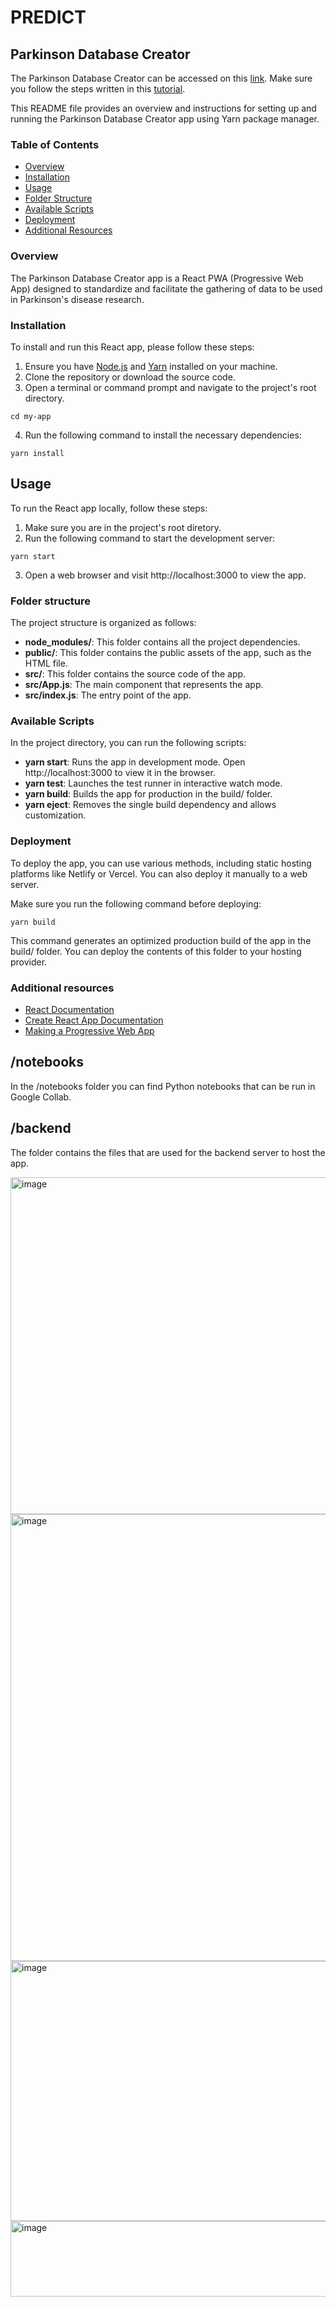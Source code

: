 # PREDICT

## Parkinson Database Creator

The Parkinson Database Creator can be accessed on this [link](https://free214.cs.upt.ro:6060/). Make sure you follow the steps written in this [tutorial](https://aquamarine-karlen-77.tiiny.site/).

This README file provides an overview and instructions for setting up and running the Parkinson Database Creator app using Yarn package manager.

### Table of Contents
- [Overview](#overview)
- [Installation](#installation)
- [Usage](#usage)
- [Folder Structure](#folder-structure)
- [Available Scripts](#available-scripts)
- [Deployment](#deployment)
- [Additional Resources](#additional-resources)

### Overview

The Parkinson Database Creator app is a React PWA (Progressive Web App) designed to standardize and facilitate the gathering of data to be used in Parkinson's disease research.

### Installation

To install and run this React app, please follow these steps:

1. Ensure you have [Node.js](https://nodejs.org) and [Yarn](https://yarnpkg.com/) installed on your machine.
2. Clone the repository or download the source code.
3. Open a terminal or command prompt and navigate to the project's root directory.
```shell
cd my-app
```
4. Run the following command to install the necessary dependencies:

```shell
yarn install
```
## Usage

To run the React app locally, follow these steps:
1. Make sure you are in the project's root diretory.
2. Run the following command to start the development server:

```shell
yarn start
```
3. Open a web browser and visit http://localhost:3000 to view the app.

### Folder structure

The project structure is organized as follows:
- **node_modules/**: This folder contains all the project dependencies.
- **public/**: This folder contains the public assets of the app, such as the HTML file.
- **src/**: This folder contains the source code of the app.
- **src/App.js**: The main component that represents the app.
- **src/index.js**: The entry point of the app.

### Available Scripts

In the project directory, you can run the following scripts:
- **yarn start**: Runs the app in development mode. Open http://localhost:3000 to view it in the browser.
- **yarn test**: Launches the test runner in interactive watch mode.
- **yarn build**: Builds the app for production in the build/ folder.
- **yarn eject**: Removes the single build dependency and allows customization.

### Deployment

To deploy the app, you can use various methods, including static hosting platforms like Netlify or Vercel. You can also deploy it manually to a web server.

Make sure you run the following command before deploying:
```shell
yarn build
```
This command generates an optimized production build of the app in the build/ folder. You can deploy the contents of this folder to your hosting provider.

### Additional resources
- [React Documentation](https://legacy.reactjs.org/docs/getting-started.html)
- [Create React App Documentation](https://create-react-app.dev/docs/getting-started/)
- [Making a Progressive Web App](https://create-react-app.dev/docs/making-a-progressive-web-app/)

## /notebooks
In the /notebooks folder you can find Python notebooks that can be run in Google Collab.
## /backend
The folder contains the files that are used for the backend server to host the app.

<img width="888" height="539" alt="image" src="https://github.com/user-attachments/assets/c081d967-29bb-4d8c-a6c7-d42a10b33628" />
<img width="1110" height="715" alt="image" src="https://github.com/user-attachments/assets/d9a28132-20a8-4de5-97fc-3ccdedcde362" />
<img width="1215" height="416" alt="image" src="https://github.com/user-attachments/assets/c5600523-2ecb-4fd0-b81f-d9d5d32d321c" />
<img width="519" height="121" alt="image" src="https://github.com/user-attachments/assets/ce14aff6-02ce-48eb-8027-2458a85dcf76" />


